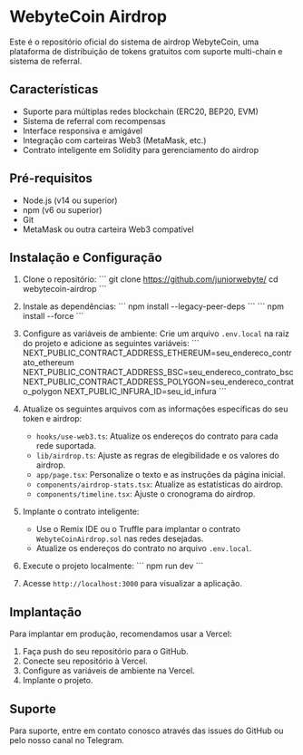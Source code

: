 # WebyteCoin Airdrop

Este é o repositório oficial do sistema de airdrop WebyteCoin, uma plataforma de distribuição de tokens gratuitos com suporte multi-chain e sistema de referral.

## Características

- Suporte para múltiplas redes blockchain (ERC20, BEP20, EVM)
- Sistema de referral com recompensas
- Interface responsiva e amigável
- Integração com carteiras Web3 (MetaMask, etc.)
- Contrato inteligente em Solidity para gerenciamento do airdrop

## Pré-requisitos

- Node.js (v14 ou superior)
- npm (v6 ou superior)
- Git
- MetaMask ou outra carteira Web3 compatível

## Instalação e Configuração

1. Clone o repositório:
   \`\`\`
   git clone https://github.com/juniorwebyte/
   cd webytecoin-airdrop
   \`\`\`

2. Instale as dependências:
   \`\`\`
   npm install --legacy-peer-deps
   \`\`\`
   \`\`\`
   npm install --force
   \`\`\`

3. Configure as variáveis de ambiente:
   Crie um arquivo `.env.local` na raiz do projeto e adicione as seguintes variáveis:
   \`\`\`
   NEXT_PUBLIC_CONTRACT_ADDRESS_ETHEREUM=seu_endereco_contrato_ethereum
   NEXT_PUBLIC_CONTRACT_ADDRESS_BSC=seu_endereco_contrato_bsc
   NEXT_PUBLIC_CONTRACT_ADDRESS_POLYGON=seu_endereco_contrato_polygon
   NEXT_PUBLIC_INFURA_ID=seu_id_infura
   \`\`\`

4. Atualize os seguintes arquivos com as informações específicas do seu token e airdrop:
   - `hooks/use-web3.ts`: Atualize os endereços do contrato para cada rede suportada.
   - `lib/airdrop.ts`: Ajuste as regras de elegibilidade e os valores do airdrop.
   - `app/page.tsx`: Personalize o texto e as instruções da página inicial.
   - `components/airdrop-stats.tsx`: Atualize as estatísticas do airdrop.
   - `components/timeline.tsx`: Ajuste o cronograma do airdrop.

5. Implante o contrato inteligente:
   - Use o Remix IDE ou o Truffle para implantar o contrato `WebyteCoinAirdrop.sol` nas redes desejadas.
   - Atualize os endereços do contrato no arquivo `.env.local`.

6. Execute o projeto localmente:
   \`\`\`
   npm run dev
   \`\`\`

7. Acesse `http://localhost:3000` para visualizar a aplicação.

## Implantação

Para implantar em produção, recomendamos usar a Vercel:

1. Faça push do seu repositório para o GitHub.
2. Conecte seu repositório à Vercel.
3. Configure as variáveis de ambiente na Vercel.
4. Implante o projeto.

## Suporte

Para suporte, entre em contato conosco através das issues do GitHub ou pelo nosso canal no Telegram.